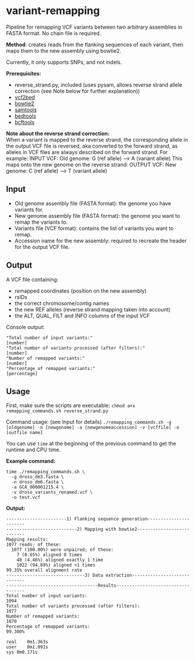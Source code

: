 # variant-remapping
Pipeline for remapping VCF variants between two arbitrary assemblies in FASTA format. No chain file is required.

**Method**: creates reads from the flanking sequences of each variant, then maps them to the new assembly using 
bowtie2.

Currently, it only supports SNPs, and not indels.

**Prerequisites:**
- reverse_strand.py, included (uses pysam, allows reverse strand allele correction (see Note below for further 
explanation))
- [vcf2bed](https://bedops.readthedocs.io/en/latest/content/reference/file-management/conversion/vcf2bed.html)
- [bowtie2](http://bowtie-bio.sourceforge.net/bowtie2/index.shtml)
- [samtools](http://www.htslib.org/download/)
- [bedtools](https://bedtools.readthedocs.io/en/latest/)
- [bcftools](http://www.htslib.org/download/)

**Note about the reverse strand correction:**  
When a variant is mapped to the reverse strand, the corresponding allele in the output VCF file is reversed, aka 
converted to the forward strand, as alleles in VCF files are always described on the forward strand. For example:
INPUT VCF:
Old genome: G (ref allele) --> A (variant allele)
This maps onto the new genome on the reverse strand:
OUTPUT VCF:
New genome: C (ref allele) --> T (variant allele)

## Input
- Old genome assembly file (FASTA format): the genome you have variants for.
- New genome assembly file (FASTA format): the genome you want to remap the variants to.
- Variants file (VCF format): contains the list of variants you want to remap.
- Accession name for the new assembly: required to recreate the header for the output VCF file.

## Output
A VCF file containing:
- remapped coordinates (position on the new assembly)
- rsIDs
- the correct chromosome/contig names
- the new REF alleles (reverse strand mapping taken into account)
- the ALT, QUAL, FILT and INFO columns of the input VCF

Console output: 
```
"Total number of input variants:"
[number]
"Total number of variants processed (after filters):"
[number]
"Number of remapped variants:"
[number]
"Percentage of remapped variants:"
[percentage]
```

## Usage
First, make sure the scripts are executable:
`chmod a+x remapping_commands.sh reverse_strand.py`

Command usage: (see Input for details)
`./remapping_commands.sh -g [oldgenome] -n [newgenome] -a [newgenomeaccession] -v [vcffile] -o [outfile name]`

You can use `time` at the beginning of the previous command to get the runtime and CPU time.

**Example command:**
```
time ./remapping_commands.sh \
  -g droso_dm3.fasta \
  -n droso_dm6.fasta \
  -a GCA_000001215.4 \
  -v droso_variants_renamed.vcf \
  -o test.vcf
```
**Output:**
```
-----------------------1) Flanking sequence generation-----------------------
---------------------------2) Mapping with bowtie2---------------------------
Mapping results:
1077 reads; of these:
  1077 (100.00%) were unpaired; of these:
    7 (0.65%) aligned 0 times
    48 (4.46%) aligned exactly 1 time
    1022 (94.89%) aligned >1 times
99.35% overall alignment rate
------------------------------3) Data extraction-----------------------------
-----------------------------------Results-----------------------------------
Total number of input variants:
1094
Total number of variants processed (after filters):
1077
Number of remapped variants:
1070
Percentage of remapped variants:
99.300%

real	0m1.363s
user	0m1.091s
sys	0m0.171s
```